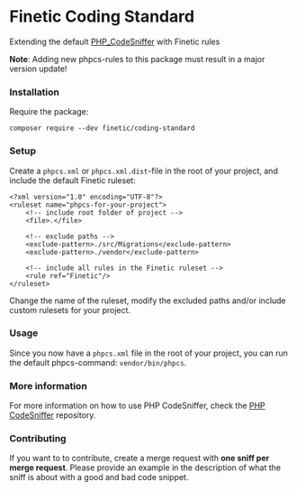 Finetic Coding Standard
===========

Extending the default [PHP_CodeSniffer](https://github.com/squizlabs/PHP_CodeSniffer) with Finetic rules

**Note**: Adding new phpcs-rules to this package must result in a major version update!

### Installation

Require the package:

```
composer require --dev finetic/coding-standard
```

### Setup
Create a `phpcs.xml` or `phpcs.xml.dist`-file in the root of your project, and include the default Finetic ruleset:

```
<?xml version="1.0" encoding="UTF-8"?>
<ruleset name="phpcs-for-your-project">
    <!-- include root folder of project -->
    <file>.</file>

    <!-- exclude paths -->
    <exclude-pattern>./src/Migrations</exclude-pattern>
    <exclude-pattern>./vendor</exclude-pattern>

    <!-- include all rules in the Finetic ruleset -->
    <rule ref="Finetic"/>
</ruleset>
```

Change the name of the ruleset, modify the excluded paths and/or include custom rulesets for your project.

### Usage

Since you now have a `phpcs.xml` file in the root of your project, you can run the default phpcs-command: `vendor/bin/phpcs`.

### More information

For more information on how to use PHP CodeSniffer, check the [PHP CodeSniffer](https://github.com/squizlabs/PHP_CodeSniffer) repository.

### Contributing

If you want to to contribute, create a merge request with **one sniff per merge request**. Please provide
an example in the description of what the sniff is about with a good and bad code snippet.
